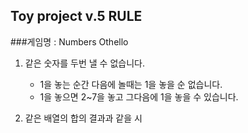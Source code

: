 Toy project v.5 RULE 
---

###게임명 : Numbers Othello

1. 같은 숫자를 두번 낼 수 없습니다.
   - 1을 놓는 순간 다음에 놀때는 1을 놓을 순 없습니다.
   - 1을 놓으면 2~7을 놓고 그다음에 1을 놓을 수 있습니다. 
   
2. 같은 배열의 합의 결과과 같을 시 
   
